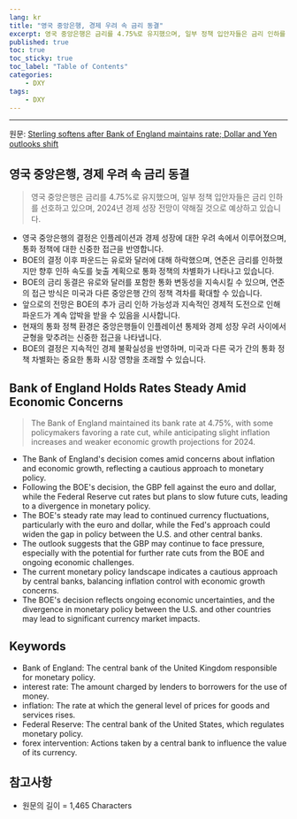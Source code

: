 ```yaml
---
lang: kr
title: "영국 중앙은행, 경제 우려 속 금리 동결"
excerpt: 영국 중앙은행은 금리를 4.75%로 유지했으며, 일부 정책 입안자들은 금리 인하를 선호하고 있으며, 2024년 경제 성장 전망이 약해질 것으로 예상하고 있습니다.
published: true
toc: true
toc_sticky: true
toc_label: "Table of Contents"
categories:
    - DXY
tags:
    - DXY
---
```


---

  원문: [Sterling softens after Bank of England maintains rate; Dollar and Yen outlooks shift](https://www.investing.com/news/forex-news/sterling-softens-after-bank-of-england-maintains-rate-dollar-and-yen-outlooks-shift-93CH-3782094)

## 영국 중앙은행, 경제 우려 속 금리 동결

> 영국 중앙은행은 금리를 4.75%로 유지했으며, 일부 정책 입안자들은 금리 인하를 선호하고 있으며, 2024년 경제 성장 전망이 약해질 것으로 예상하고 있습니다.


- 영국 중앙은행의 결정은 인플레이션과 경제 성장에 대한 우려 속에서 이루어졌으며, 통화 정책에 대한 신중한 접근을 반영합니다.
- BOE의 결정 이후 파운드는 유로와 달러에 대해 하락했으며, 연준은 금리를 인하했지만 향후 인하 속도를 늦출 계획으로 통화 정책의 차별화가 나타나고 있습니다.
- BOE의 금리 동결은 유로와 달러를 포함한 통화 변동성을 지속시킬 수 있으며, 연준의 접근 방식은 미국과 다른 중앙은행 간의 정책 격차를 확대할 수 있습니다.
- 앞으로의 전망은 BOE의 추가 금리 인하 가능성과 지속적인 경제적 도전으로 인해 파운드가 계속 압박을 받을 수 있음을 시사합니다.
- 현재의 통화 정책 환경은 중앙은행들이 인플레이션 통제와 경제 성장 우려 사이에서 균형을 맞추려는 신중한 접근을 나타냅니다.
- BOE의 결정은 지속적인 경제 불확실성을 반영하며, 미국과 다른 국가 간의 통화 정책 차별화는 중요한 통화 시장 영향을 초래할 수 있습니다.

## Bank of England Holds Rates Steady Amid Economic Concerns

> The Bank of England maintained its bank rate at 4.75%, with some policymakers favoring a rate cut, while anticipating slight inflation increases and weaker economic growth projections for 2024.


- The Bank of England's decision comes amid concerns about inflation and economic growth, reflecting a cautious approach to monetary policy.
- Following the BOE's decision, the GBP fell against the euro and dollar, while the Federal Reserve cut rates but plans to slow future cuts, leading to a divergence in monetary policy.
- The BOE's steady rate may lead to continued currency fluctuations, particularly with the euro and dollar, while the Fed's approach could widen the gap in policy between the U.S. and other central banks.
- The outlook suggests that the GBP may continue to face pressure, especially with the potential for further rate cuts from the BOE and ongoing economic challenges.
- The current monetary policy landscape indicates a cautious approach by central banks, balancing inflation control with economic growth concerns.
- The BOE's decision reflects ongoing economic uncertainties, and the divergence in monetary policy between the U.S. and other countries may lead to significant currency market impacts.

## Keywords

- Bank of England: The central bank of the United Kingdom responsible for monetary policy.
- interest rate: The amount charged by lenders to borrowers for the use of money.
- inflation: The rate at which the general level of prices for goods and services rises.
- Federal Reserve: The central bank of the United States, which regulates monetary policy.
- forex intervention: Actions taken by a central bank to influence the value of its currency.

## 참고사항

- 원문의 길이 = 1,465 Characters

